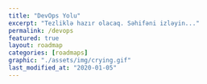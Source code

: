 ```yaml
---
title: "DevOps Yolu"
excerpt: "Tezliklə hazır olacaq. Səhifəni izləyin..."
permalink: /devops
featured: true
layout: roadmap
categories: [roadmaps]
graphic: "./assets/img/crying.gif"
last_modified_at: "2020-01-05"
---
```

